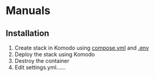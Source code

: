 # Manuals
## Installation
1. Create stack in Komodo using [compose.yml](https://raw.githubusercontent.com/platnub/container-host-templates/refs/heads/main/docker/containers/searxng/compose.yml) and [.env](https://raw.githubusercontent.com/platnub/container-host-templates/refs/heads/main/docker/containers/searxng/.env)
2. Deploy the stack using Komodo
3. Destroy the container
4. Edit settings.yml......
